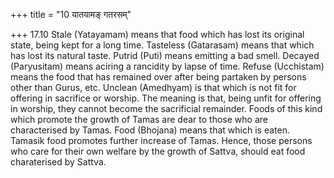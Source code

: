 +++
title = "10 यातयामङ् गतरसम्"

+++
17.10 Stale (Yatayamam) means that food which has lost its original
state, being kept for a long time. Tasteless (Gatarasam) means that
which has lost its natural taste. Putrid (Puti) means emitting a bad
smell. Decayed (Paryusitam) means aciring a rancidity by lapse of time.
Refuse (Ucchistam) means the food that has remained over after being
partaken by persons other than Gurus, etc. Unclean (Amedhyam) is that
which is not fit for offering in sacrifice or worship. The meaning is
that, being unfit for offering in worship, they cannot become the
sacrificial remainder. Foods of this kind which promote the growth of
Tamas are dear to those who are characterised by Tamas. Food (Bhojana)
means that which is eaten. Tamasik food promotes further increase of
Tamas. Hence, those persons who care for their own welfare by the growth
of Sattva, should eat food charaterised by Sattva.
